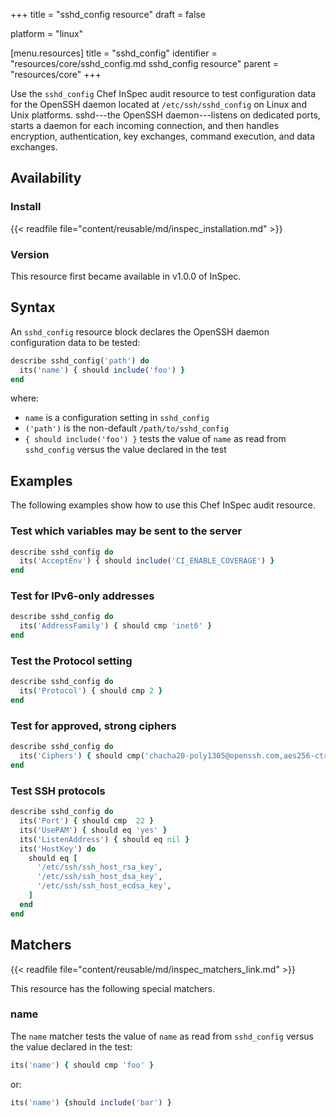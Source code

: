 +++
title = "sshd_config resource"
draft = false

platform = "linux"

[menu.resources]
    title = "sshd_config"
    identifier = "resources/core/sshd_config.md sshd_config resource"
    parent = "resources/core"
+++

Use the `sshd_config` Chef InSpec audit resource to test configuration data for the OpenSSH daemon located at `/etc/ssh/sshd_config` on Linux and Unix platforms. sshd---the OpenSSH daemon---listens on dedicated ports, starts a daemon for each incoming connection, and then handles encryption, authentication, key exchanges, command execution, and data exchanges.

## Availability

### Install

{{< readfile file="content/reusable/md/inspec_installation.md" >}}

### Version

This resource first became available in v1.0.0 of InSpec.

## Syntax

An `sshd_config` resource block declares the OpenSSH daemon configuration data to be tested:

```ruby
describe sshd_config('path') do
  its('name') { should include('foo') }
end
```

where:

- `name` is a configuration setting in `sshd_config`
- `('path')` is the non-default `/path/to/sshd_config`
- `{ should include('foo') }` tests the value of `name` as read from `sshd_config` versus the value declared in the test

## Examples

The following examples show how to use this Chef InSpec audit resource.

### Test which variables may be sent to the server

```ruby
describe sshd_config do
  its('AcceptEnv') { should include('CI_ENABLE_COVERAGE') }
end
```

### Test for IPv6-only addresses

```ruby
describe sshd_config do
  its('AddressFamily') { should cmp 'inet6' }
end
```

### Test the Protocol setting

```ruby
describe sshd_config do
  its('Protocol') { should cmp 2 }
end
```

### Test for approved, strong ciphers

```ruby
describe sshd_config do
  its('Ciphers') { should cmp('chacha20-poly1305@openssh.com,aes256-ctr,aes192-ctr,aes128-ctr') }
end
```

### Test SSH protocols

```ruby
describe sshd_config do
  its('Port') { should cmp  22 }
  its('UsePAM') { should eq 'yes' }
  its('ListenAddress') { should eq nil }
  its('HostKey') do
    should eq [
      '/etc/ssh/ssh_host_rsa_key',
      '/etc/ssh/ssh_host_dsa_key',
      '/etc/ssh/ssh_host_ecdsa_key',
    ]
  end
end
```

## Matchers

{{< readfile file="content/reusable/md/inspec_matchers_link.md" >}}

This resource has the following special matchers.

### name

The `name` matcher tests the value of `name` as read from `sshd_config` versus the value declared in the test:

```ruby
its('name') { should cmp 'foo' }
```

or:

```ruby
its('name') {should include('bar') }
```
